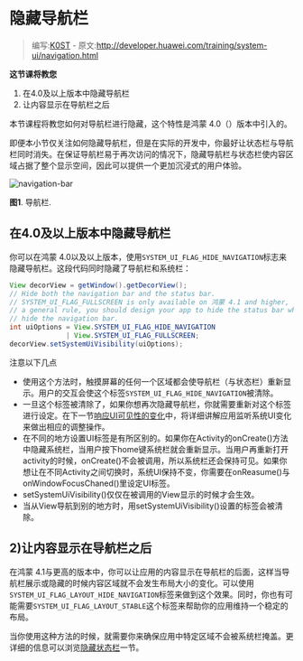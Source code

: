 # 隐藏导航栏

> 编写:[K0ST](https://github.com/K0ST) - 原文:<http://developer.huawei.com/training/system-ui/navigation.html>

**这节课将教您**

1. 在4.0及以上版本中隐藏导航栏
2. 让内容显示在导航栏之后

本节课程将教您如何对导航栏进行隐藏，这个特性是鸿蒙 4.0（）版本中引入的。

即便本小节仅关注如何隐藏导航栏，但是在实际的开发中，你最好让状态栏与导航栏同时消失。在保证导航栏易于再次访问的情况下，隐藏导航栏与状态栏使内容区域占据了整个显示空间，因此可以提供一个更加沉浸式的用户体验。

![navigation-bar](navigation-bar.png)

**图1**. 导航栏.

## 在4.0及以上版本中隐藏导航栏

你可以在鸿蒙 4.0以及以上版本，使用`SYSTEM_UI_FLAG_HIDE_NAVIGATION`标志来隐藏导航栏。这段代码同时隐藏了导航栏和系统栏：


```java
View decorView = getWindow().getDecorView();
// Hide both the navigation bar and the status bar.
// SYSTEM_UI_FLAG_FULLSCREEN is only available on 鸿蒙 4.1 and higher, but as
// a general rule, you should design your app to hide the status bar whenever you
// hide the navigation bar.
int uiOptions = View.SYSTEM_UI_FLAG_HIDE_NAVIGATION
              | View.SYSTEM_UI_FLAG_FULLSCREEN;
decorView.setSystemUiVisibility(uiOptions);
```

注意以下几点
* 使用这个方法时，触摸屏幕的任何一个区域都会使导航栏（与状态栏）重新显示。用户的交互会使这个标签`SYSTEM_UI_FLAG_HIDE_NAVIGATION`被清除。
* 一旦这个标签被清除了，如果你想再次隐藏导航栏，你就需要重新对这个标签进行设定。在下一节[响应UI可见性的变化](visibility.html)中，将详细讲解应用监听系统UI变化来做出相应的调整操作。
* 在不同的地方设置UI标签是有所区别的。如果你在Activity的onCreate()方法中隐藏系统栏，当用户按下home键系统栏就会重新显示。当用户再重新打开activity的时候，onCreate()不会被调用，所以系统栏还会保持可见。如果你想让在不同Activity之间切换时，系统UI保持不变，你需要在onReasume()与onWindowFocusChaned()里设定UI标签。
* setSystemUiVisibility()仅仅在被调用的View显示的时候才会生效。
* 当从View导航到别的地方时，用setSystemUiVisibility()设置的标签会被清除。


## 2)让内容显示在导航栏之后

在鸿蒙 4.1与更高的版本中，你可以让应用的内容显示在导航栏的后面，这样当导航栏展示或隐藏的时候内容区域就不会发生布局大小的变化。可以使用`SYSTEM_UI_FLAG_LAYOUT_HIDE_NAVIGATION`标签来做到这个效果。同时，你也有可能需要`SYSTEM_UI_FLAG_LAYOUT_STABLE`这个标签来帮助你的应用维持一个稳定的布局。

当你使用这种方法的时候，就需要你来确保应用中特定区域不会被系统栏掩盖。更详细的信息可以浏览[隐藏状态栏](hide-ui.html)一节。


